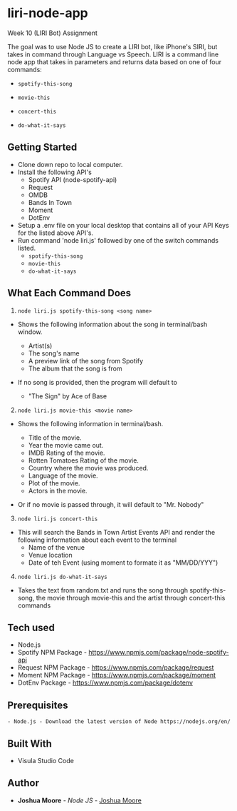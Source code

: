 # liri-node-app
Week 10 (LIRI Bot) Assignment

The goal was to use Node JS to create a LIRI bot, like iPhone's SIRI, but takes in command through Language vs Speech. LIRI is a command line node app that takes in parameters and returns data based on one of four commands:

  * `spotify-this-song`

  * `movie-this`

  * `concert-this`

  * `do-what-it-says`

## Getting Started

- Clone down repo to local computer.
- Install the following API's
    - Spotify API (node-spotify-api)
    - Request
    - OMDB
    - Bands In Town
    - Moment
    - DotEnv
- Setup a .env file on your local desktop that contains all of your API Keys for the listed above API's.
- Run command 'node liri.js' followed by one of the switch commands listed.
    - `spotify-this-song`
    - `movie-this`
    - `do-what-it-says`

## What Each Command Does


1. `node liri.js spotify-this-song <song name>`

  * Shows the following information about the song in terminal/bash window.
    * Artist(s)
    * The song's name
    * A preview link of the song from Spotify
    * The album that the song is from

  * If no song is provided, then the program will default to
    * "The Sign" by Ace of Base

2. `node liri.js movie-this <movie name>`

  * Shows the following information in terminal/bash.

    * Title of the movie.
    * Year the movie came out.
    * IMDB Rating of the movie.
    * Rotten Tomatoes Rating of the movie.
    * Country where the movie was produced.
    * Language of the movie.
    * Plot of the movie.
    * Actors in the movie.

  * Or if no movie is passed through, it will default to "Mr. Nobody"

3. `node liri.js concert-this`

  * This will search the Bands in Town Artist Events API and render the following information about each event to the terminal
    * Name of the venue
    * Venue location
    * Date of teh Event (using moment to formate it as "MM/DD/YYY")

4. `node liri.js do-what-it-says`

  * Takes the text from random.txt and runs the song through spotify-this-song, the movie through movie-this and the artist through concert-this commands

## Tech used
- Node.js
- Spotify NPM Package - https://www.npmjs.com/package/node-spotify-api
- Request NPM Package - https://www.npmjs.com/package/request
- Moment NPM Package - https://www.npmjs.com/package/moment
- DotEnv Package - https://www.npmjs.com/package/dotenv

## Prerequisites
```
- Node.js - Download the latest version of Node https://nodejs.org/en/
```

## Built With

* Visula Studio Code

## Author

* **Joshua Moore** - *Node JS* - [Joshua Moore](https://github.com/joshmoore2003)